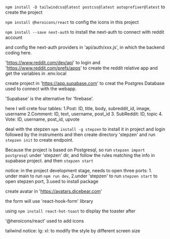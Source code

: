 

`npm install -D tailwindcss@latest postcss@latest autoprefixer@latest` to create the project

`npm install @heroicons/react` to config the icons in this project

`npm install --save next-auth` to install the next-auth to connect with reddit account

and config the next-auth providers in 'api/auth/xxx.js', in which the backend coding here.

'https://www.reddit.com/dev/api' to login and 'https://www.reddit.com/prefs/apps' to create the reddit relative app and get the variables in .env.local


create project in 'https://app.supabase.com' to creat the Postgres Database used to connect with the webapp.

'Supabase' is the alternative for 'firebase'.

here I will crete four tables: 
1.Post: ID, title, body, subreddit_id, image, username
2.Comment: ID, text, username, post_id
3. SubReddit: ID, topic
4. Vote: ID, username, post_id, upvote


deal with the stepzen
`npm install -g stepzen` to install it in project
and login followed by the instruments
and then create directory 'stepzen' and run `stepzen init` to create endpoint.

Because the project is based on Postgresql, so run `stepzen import postgresql` under 'stepzen' dir, and follow the rules matching the info in supabase project. 
and then `stepzen start`

notice: in the project development stage, needs to open three ports: 1. under main to run `npm run dev`, 2.under 'stepzen' to run `stepzen start` to open stepzen port, 3.used to install package


create avatar in 'https://avatars.dicebear.com'

the form will use 'react-hook-form' library


using `npm install react-hot-toast` to display the toaster after 


'@heroicons/react' used to add icons


tailwind notice: lg: xl: to modify the style by different screen size







